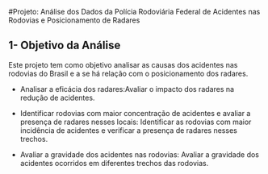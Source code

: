 #Projeto: Análise dos Dados da Polícia Rodoviária Federal de Acidentes nas Rodovias e Posicionamento de Radares

## 1- Objetivo da Análise

Este projeto tem como objetivo analisar as causas dos acidentes nas rodovias do Brasil e a se há relação com o posicionamento dos radares.

- Analisar a eficácia dos radares:Avaliar o impacto dos radares na redução de acidentes.

- Identificar rodovias com maior concentração de acidentes e avaliar a presença de radares nesses locais:
Identificar as rodovias com maior incidência de acidentes e verificar a presença de radares nesses trechos.

- Avaliar a gravidade dos acidentes nas rodovias: Avaliar a gravidade dos acidentes ocorridos em diferentes trechos das rodovias.
